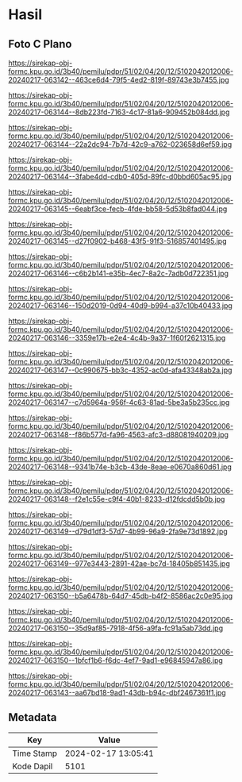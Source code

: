 # Hasil

## Foto C Plano

https://sirekap-obj-formc.kpu.go.id/3b40/pemilu/pdpr/51/02/04/20/12/5102042012006-20240217-063142--463ce6d4-79f5-4ed2-819f-89743e3b7455.jpg

https://sirekap-obj-formc.kpu.go.id/3b40/pemilu/pdpr/51/02/04/20/12/5102042012006-20240217-063144--8db223fd-7163-4c17-81a6-909452b084dd.jpg

https://sirekap-obj-formc.kpu.go.id/3b40/pemilu/pdpr/51/02/04/20/12/5102042012006-20240217-063144--22a2dc94-7b7d-42c9-a762-023658d6ef59.jpg

https://sirekap-obj-formc.kpu.go.id/3b40/pemilu/pdpr/51/02/04/20/12/5102042012006-20240217-063144--3fabe4dd-cdb0-405d-89fc-d0bbd605ac95.jpg

https://sirekap-obj-formc.kpu.go.id/3b40/pemilu/pdpr/51/02/04/20/12/5102042012006-20240217-063145--6eabf3ce-fecb-4fde-bb58-5d53b8fad044.jpg

https://sirekap-obj-formc.kpu.go.id/3b40/pemilu/pdpr/51/02/04/20/12/5102042012006-20240217-063145--d27f0902-b468-43f5-91f3-516857401495.jpg

https://sirekap-obj-formc.kpu.go.id/3b40/pemilu/pdpr/51/02/04/20/12/5102042012006-20240217-063146--c6b2b141-e35b-4ec7-8a2c-7adb0d722351.jpg

https://sirekap-obj-formc.kpu.go.id/3b40/pemilu/pdpr/51/02/04/20/12/5102042012006-20240217-063146--150d2019-0d94-40d9-b994-a37c10b40433.jpg

https://sirekap-obj-formc.kpu.go.id/3b40/pemilu/pdpr/51/02/04/20/12/5102042012006-20240217-063146--3359e17b-e2e4-4c4b-9a37-1f60f2621315.jpg

https://sirekap-obj-formc.kpu.go.id/3b40/pemilu/pdpr/51/02/04/20/12/5102042012006-20240217-063147--0c990675-bb3c-4352-ac0d-afa43348ab2a.jpg

https://sirekap-obj-formc.kpu.go.id/3b40/pemilu/pdpr/51/02/04/20/12/5102042012006-20240217-063147--c7d5964a-956f-4c63-81ad-5be3a5b235cc.jpg

https://sirekap-obj-formc.kpu.go.id/3b40/pemilu/pdpr/51/02/04/20/12/5102042012006-20240217-063148--f86b577d-fa96-4563-afc3-d88081940209.jpg

https://sirekap-obj-formc.kpu.go.id/3b40/pemilu/pdpr/51/02/04/20/12/5102042012006-20240217-063148--9341b74e-b3cb-43de-8eae-e0670a860d61.jpg

https://sirekap-obj-formc.kpu.go.id/3b40/pemilu/pdpr/51/02/04/20/12/5102042012006-20240217-063148--f2e1c55e-c9f4-40b1-8233-d12fdcdd5b0b.jpg

https://sirekap-obj-formc.kpu.go.id/3b40/pemilu/pdpr/51/02/04/20/12/5102042012006-20240217-063149--d79d1df3-57d7-4b99-96a9-2fa9e73d1892.jpg

https://sirekap-obj-formc.kpu.go.id/3b40/pemilu/pdpr/51/02/04/20/12/5102042012006-20240217-063149--977e3443-2891-42ae-bc7d-18405b851435.jpg

https://sirekap-obj-formc.kpu.go.id/3b40/pemilu/pdpr/51/02/04/20/12/5102042012006-20240217-063150--b5a6478b-64d7-45db-b4f2-8586ac2c0e95.jpg

https://sirekap-obj-formc.kpu.go.id/3b40/pemilu/pdpr/51/02/04/20/12/5102042012006-20240217-063150--35d9af85-7918-4f56-a9fa-fc91a5ab73dd.jpg

https://sirekap-obj-formc.kpu.go.id/3b40/pemilu/pdpr/51/02/04/20/12/5102042012006-20240217-063150--1bfcf1b6-f6dc-4ef7-9ad1-e96845947a86.jpg

https://sirekap-obj-formc.kpu.go.id/3b40/pemilu/pdpr/51/02/04/20/12/5102042012006-20240217-063143--aa67bd18-9ad1-43db-b94c-dbf2467361f1.jpg


## Metadata

| Key        | Value               |
| ---------- | ------------------- |
| Time Stamp | 2024-02-17 13:05:41 |
| Kode Dapil | 5101                |



